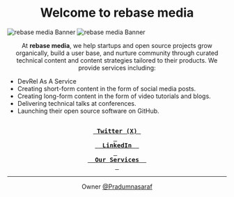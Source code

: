 <div align="center">
    <h1>Welcome to rebase media</h1>
</div>

<p align="center">

![rebase media Banner](https://github.com/user-attachments/assets/05ae82c9-fffa-4b2c-bcb0-9a4be0c4a449#gh-dark-mode-only)
![rebase media Banner](https://github.com/user-attachments/assets/05ae82c9-fffa-4b2c-bcb0-9a4be0c4a449#gh-light-mode-only)

</p>

<p align="center"> At <b>rebase media</b>, we help startups and open source projects grow organically, build a user base, and nurture community through curated technical content and content strategies tailored to their products. We provide services including: </p>

- DevRel As A Service
- Creating short-form content in the form of social media posts.
- Creating long-form content in the form of video tutorials and blogs.
- Delivering technical talks at conferences.
- Launching their open source software on GitHub.

<div align="center">

[<kbd> <br> <b> Twitter (X) </b> <br> </kbd>](https://x.com/rebasemedia) &nbsp; [<kbd> <br> <b> LinkedIn </b> <br> </kbd>](https://www.linkedin.com/company/rebasemedia) &nbsp; [<kbd> <br> <b> Our Services </b> <br> </kbd>](https://rebasemedia.com)

</div>

---

<p align="center"> Owner <a href="https://github.com/Pradumnasaraf"> @Pradumnasaraf </a></p>
